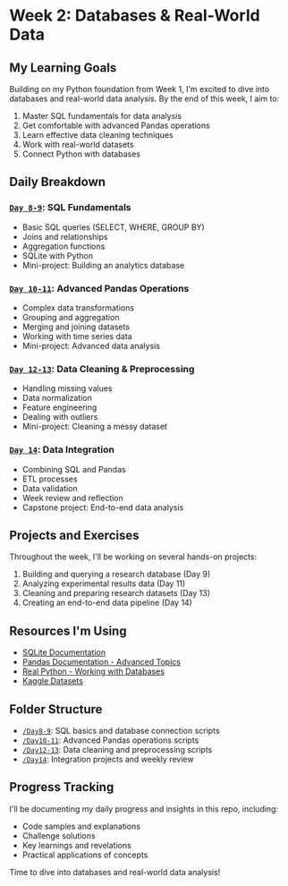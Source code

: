 # Week 2: Databases & Real-World Data

## My Learning Goals

Building on my Python foundation from Week 1, I'm excited to dive into databases and real-world data analysis. By the end of this week, I aim to:

1. Master SQL fundamentals for data analysis
2. Get comfortable with advanced Pandas operations
3. Learn effective data cleaning techniques
4. Work with real-world datasets
5. Connect Python with databases

## Daily Breakdown

### [`Day 8-9`](./Day8-9): SQL Fundamentals
- Basic SQL queries (SELECT, WHERE, GROUP BY)
- Joins and relationships
- Aggregation functions
- SQLite with Python
- Mini-project: Building an analytics database

### [`Day 10-11`](./Day10-11): Advanced Pandas Operations
- Complex data transformations
- Grouping and aggregation
- Merging and joining datasets
- Working with time series data
- Mini-project: Advanced data analysis

### [`Day 12-13`](./Day12-13): Data Cleaning & Preprocessing
- Handling missing values
- Data normalization
- Feature engineering
- Dealing with outliers
- Mini-project: Cleaning a messy dataset

### [`Day 14`](./Day14): Data Integration
- Combining SQL and Pandas
- ETL processes
- Data validation
- Week review and reflection
- Capstone project: End-to-end data analysis

## Projects and Exercises

Throughout the week, I'll be working on several hands-on projects:

1. Building and querying a research database (Day 9)
2. Analyzing experimental results data (Day 11)
3. Cleaning and preparing research datasets (Day 13)
4. Creating an end-to-end data pipeline (Day 14)

## Resources I'm Using

- [SQLite Documentation](https://www.sqlite.org/docs.html)
- [Pandas Documentation - Advanced Topics](https://pandas.pydata.org/docs/user_guide/index.html)
- [Real Python - Working with Databases](https://realpython.com/python-sql-libraries/)
- [Kaggle Datasets](https://www.kaggle.com/datasets)

## Folder Structure

- [`/Day8-9`](./Day8-9): SQL basics and database connection scripts
- [`/Day10-11`](./Day10-11): Advanced Pandas operations scripts
- [`/Day12-13`](./Day12-13): Data cleaning and preprocessing scripts
- [`/Day14`](./Day14): Integration projects and weekly review

## Progress Tracking

I'll be documenting my daily progress and insights in this repo, including:
- Code samples and explanations
- Challenge solutions
- Key learnings and revelations
- Practical applications of concepts

Time to dive into databases and real-world data analysis!